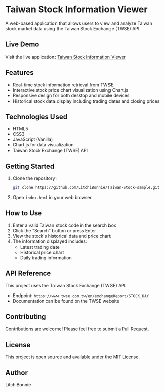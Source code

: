 # Taiwan Stock Information Viewer

A web-based application that allows users to view and analyze Taiwan stock market data using the Taiwan Stock Exchange (TWSE) API.

## Live Demo

Visit the live application: [Taiwan Stock Information Viewer](https://adorable-maamoul-55cec9.netlify.app/)

## Features

- Real-time stock information retrieval from TWSE
- Interactive stock price chart visualization using Chart.js
- Responsive design for both desktop and mobile devices
- Historical stock data display including trading dates and closing prices

## Technologies Used

- HTML5
- CSS3
- JavaScript (Vanilla)
- Chart.js for data visualization
- Taiwan Stock Exchange (TWSE) API

## Getting Started

1. Clone the repository:
   ```bash
   git clone https://github.com/LitchiBonnie/Taiwan-Stock-sample.git
   ```

2. Open `index.html` in your web browser

## How to Use

1. Enter a valid Taiwan stock code in the search box
2. Click the "Search" button or press Enter
3. View the stock's historical data and price chart
4. The information displayed includes:
   - Latest trading date
   - Historical price chart
   - Daily trading information

## API Reference

This project uses the Taiwan Stock Exchange (TWSE) API:
- Endpoint: `https://www.twse.com.tw/en/exchangeReport/STOCK_DAY`
- Documentation can be found on the TWSE website

## Contributing

Contributions are welcome! Please feel free to submit a Pull Request.

## License

This project is open source and available under the MIT License.

## Author

LitchiBonnie